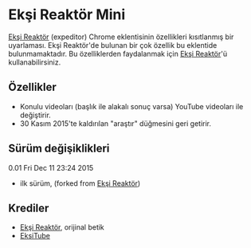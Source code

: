 # Ekşi Reaktör Mini
[Ekşi Reaktör](https://github.com/expeditor/eksi-reaktor) (expeditor) Chrome eklentisinin özellikleri kısıtlanmış bir uyarlaması. Ekşi Reaktör'de bulunan bir çok özellik bu eklentide bulunmamaktadır. Bu özelliklerden faydalanmak için [Ekşi Reaktör](https://github.com/expeditor/eksi-reaktor)'ü kullanabilirsiniz.

## Özellikler
  
  - Konulu videoları (başlık ile alakalı sonuç varsa) YouTube videoları ile değiştirir.
  - 30 Kasım 2015'te kaldırılan "araştır" düğmesini geri getirir.

## Sürüm değişiklikleri
0.01  Fri Dec 11 23:24 2015
  - ilk sürüm, (forked from [Ekşi Reaktör](https://github.com/expeditor/eksi-reaktor))

## Krediler
  - [Ekşi Reaktör](https://github.com/expeditor/eksi-reaktor), orijinal betik
  - [EksiTube](https://github.com/metude/eksitube)